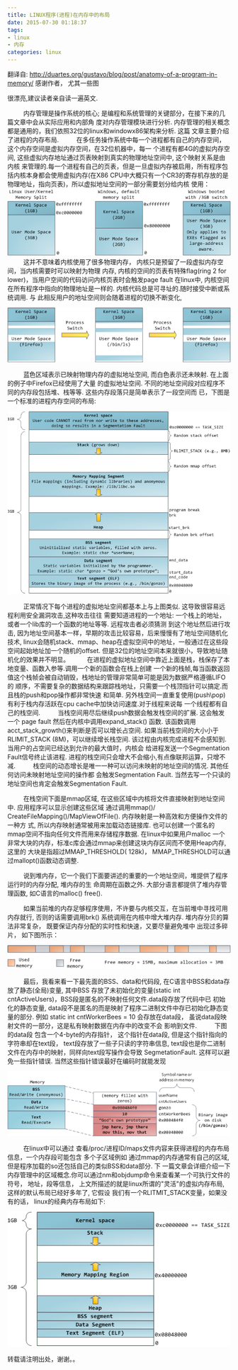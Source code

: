 ```yaml
---
title: LINUX程序(进程)在内存中的布局
date: 2015-07-30 01:18:37
tags:
- linux
- 内存
categories: linux
---
```


翻译自: http://duartes.org/gustavo/blog/post/anatomy-of-a-program-in-memory/ 感谢作者， 尤其一些图

很漂亮,建议读者亲自读一遍英文.

&emsp; &emsp; 内存管理是操作系统的核心; 是编程和系统管理的关键部分，在接下来的几篇文章中会从实际应用和内部角
度对内存管理模块进行分析. 内存管理的相关概念都是通用的，我们依照32位的linux和windowx86架构来分析. 这篇
文章主要介绍了进程的内存布局.
&emsp; &emsp; 在多任务操作系统中每一个进程都有自己的内存空间，这个内存空间是虚拟内存空间，在32位机器中，每一
个进程有都4G的虚拟内存空间, 这些虚拟内存地址通过页表映射到真实的物理地址空间中, 这个映射关系是由内核
来管理的.每一个进程有自己的页表，但是一旦虚拟内存被启用，所有程序包括内核本身都会使用虚拟内存(在X86
CPU中大概只有一个CR3的寄存机存放的是物理地址，指向页表)，所以虚拟地址空间的一部分需要划分给内核
使用：![](http://raw.githubusercontent.com/wangxuemin/myblog/master/pic_bak/linux_process_mem-1.png) 
&emsp; &emsp; 这并不意味着内核使用了很多物理内存， 内核只是预留了一段虚拟内存空间，当内核需要时可以映射为物理
内存, 内核的空间的页表有特殊flag(ring 2 for lower)，当用户空间的代码访问内核页表时会触发page fault
在linux中, 内核空间在所有程序中指向的物理地址是一样的. 内核代码总是可寻址的.随时接受中断或系统调用. 与
此相反用户的地址空间则会随着进程的切换不断变化, 

![](http://raw.githubusercontent.com/wangxuemin/myblog/master/pic_bak/linux_process_mem-2.png) 

&emsp; &emsp; 蓝色区域表示已映射物理内存的虚拟地址空间, 而白色表示还未映射.  在上面的例子中Firefox已经使用了大量
的虚拟地址空间. 不同的地址空间段对应程序不同的内存段包括堆、栈等等. 这些内存段落只是简单表示了一段空间而
已，下图是一个标准的进程内存空间的布局:

![](http://raw.githubusercontent.com/wangxuemin/myblog/master/pic_bak/linux_process_mem-3.png) 

&emsp; &emsp; 正常情况下每个进程的虚拟地址空间都基本上与上图类似. 这导致很容易远程利用安全漏洞攻击,这种攻击往往
需要知道进程的一个地址: 一个栈上的地址，或者一个lib库的一个函数的地址等等. 远程攻击者必须猜测
到这个地址然后进行攻击, 因为地址空间基本一样，早期的攻击比较容易，后来慢慢有了地址空间随机化技术,
linux会随机stack、mmap、heap在虚拟空间中的地址，一般通过在这些段空间起始地址加一个随机的offset. 
但是32位的地址空间本来就很小，导致地址随机化的效果并不明显。
&emsp; &emsp; 在进程的虚拟地址空间中靠近上面是栈，栈保存了本地变量、函数入参等.调用一个新的函数会在栈上创建
一个新的栈帧,每当函数返回值这个栈帧会被自动销毁，栈地址的管理非常简单可能是因为数据严格遵循LIFO的
顺序，不需要复杂的数据结构来跟踪栈地址，只需要一个栈顶指针可以搞定.而且栈的push和pop操作都非常快速
和简单. 另外栈空间一直重复使用(push\pop)有利于栈内存活跃在cpu cache中加快访问速度.对于线程来说每
一个线程都有自己的栈空间.
&emsp; &emsp; 当栈空间用尽后继续push数据会触发栈空间的扩展. 这会触发一个 page fault 然后在内核中调用expand_stack()
函数. 该函数调用acct_stack_growth()来判断是否可以增长占空间. 如果当前栈空间的大小小于RLIMIT_STACK
(8M)，可以继续增长栈空间. 该过程由内核完成进程不会感知到.  当用户的占空间已经达到允许的最大值时，内核会
给进程发送一个Segmentation Fault信号终止该进程.  进程的栈空间只会增大不会缩小,有点像联邦运算，只增不减.
&emsp; &emsp; 栈空间的动态增长是唯一一种可以访问未映射的地址空间的情况. 其他任何访问未映射地址空间的操作都
会触发Segmentation Fault. 当然去写一个只读的地址空间也肯定会触发Segmentation Fault.

&emsp; &emsp; 在栈空间下面是mmap区域, 在这些区域中内核将文件直接映射到地址空间中. 应用程序可以显示创建这些区域
通过调用mmap()/ CreateFileMapping()/MapViewOfFile(). 内存映射是一种高效和方便操作文件的一种方
式, 所以内存映射通常被用来加载动态链接库.  也可以创建一个匿名的mmap空间不指向任何文件而用来存储程序数据.
在linux中如果用户malloc 一个非常大块的内存，标准c库会通过mmap来创建这块内存区间而不使用Heap内存,这里的
大块是指超过MMAP_THRESHOLD( 128k)， MMAP_THRESHOLD可以通过mallopt()函数动态调整.

&emsp; &emsp; 说到堆内存，它一个我们下面要讲述的重要的一个地址空间，堆提供了程序运行时的内存分配, 堆内存的生
命周期在函数之外. 大部分语言都提供了堆内存管理函数, 如C语言的malloc() free().

&emsp; &emsp; 如果当前堆的内存足够程序使用，不许要与内核交互，在当前堆中寻找可用内存就行, 否则的话需要调用brk()
系统调用在内核中增大堆内存. 堆内存分贝的算法非常复杂， 既要保证内存分配的实时性和快速，又要尽量避免堆中
出现过多碎片， 如下图所示：

![](http://raw.githubusercontent.com/wangxuemin/myblog/master/pic_bak/linux_process_mem-4.png) 

&emsp; &emsp; 最后，我看来看一下最先面的BSS、data和代码段,  在C语言中BSS和data存放了静态(全局)变量, 其中BSS
存放了未初始化的变量(static int cntActiveUsers)，BSS段是匿名的不映射任何文件.data段存放了代码中已
初始化的静态变量, data段不是匿名的而是映射了程序二进制文件中存已初始化静态变量的部分. 例如 static int
cntWorkerBees = 10 会存放在data段， 虽说data段映射文件的一部分，这是私有映射数据在内存中的改变不会
影响到文件.
&emsp; &emsp; 下图的data段 包含一个4-byte的内存指针， 这个指针在data段, 但是这个指针指向的字符串却在text段，
text段存放了一些子只读的字符串信息, text段也是你二进制文件在内存中的映射，同样向text段写操作会导致
SegmetationFault. 这样可以避免一些指针错误. 当然这些指针错误最好在编码时就能发现

![](http://raw.githubusercontent.com/wangxuemin/myblog/master/pic_bak/linux_process_mem-5.png) 

&emsp; &emsp; 在linux中可以通过 查看/proc/进程ID/maps文件内容来获得进程的内存布局信息，一个内存段可能包含
多个子区域例如 通过mmap的内存通常有自己的区域, 但是程序加载的so还包括自己的类似BSS和data部分.  下
一篇文章会详细介绍一下内存管理中的区域概念.你可以通过nm和objdump命令来查看某一个可执行文件的符号，
地址，段等信息， 上文所描述的就是linux所谓的"灵活"的虚拟内存布局, 这样的默认布局已经好多年了, 它假设
我们有一个RLITMIT_STACK变量，如果没有的话， linux的经典内存布局如下:

![](http://raw.githubusercontent.com/wangxuemin/myblog/master/pic_bak/linux_process_mem-6.png) 

转载请注明出处，谢谢。。








